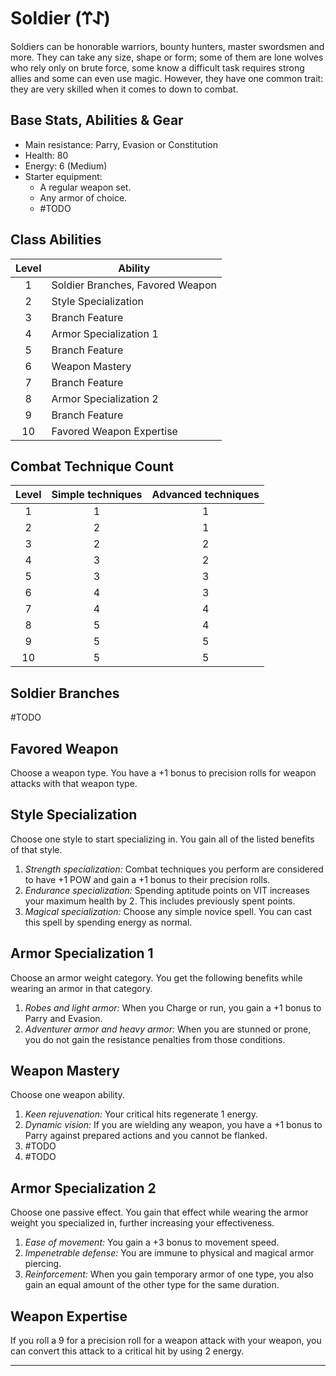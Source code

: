# Soldier (𐰀𐰼)
Soldiers can be honorable warriors, bounty hunters, master swordsmen and more. They can take any size, shape or form; some of them are lone wolves who rely only on brute force, some know a difficult task requires strong allies and some can even use magic. However, they have one common trait: they are very skilled when it comes to down to combat.

## Base Stats, Abilities & Gear
* Main resistance: Parry, Evasion or Constitution
* Health: 80
* Energy: 6 (Medium)
* Starter equipment:
    * A regular weapon set.
    * Any armor of choice.
    * #TODO 

## Class Abilities
Level | Ability
:---: | ---
1 | Soldier Branches, Favored Weapon
2 | Style Specialization
3 | Branch Feature
4 | Armor Specialization 1
5 | Branch Feature
6 | Weapon Mastery
7 | Branch Feature
8 | Armor Specialization 2
9 | Branch Feature
10| Favored Weapon Expertise


## Combat Technique Count
Level | Simple techniques | Advanced techniques
:---: | :---: | :---:
1 |1|1
2 |2|1
3 |2|2
4 |3|2
5 |3|3
6 |4|3
7 |4|4
8 |5|4
9 |5|5
10|5|5


## Soldier Branches
#TODO 

## Favored Weapon
Choose a weapon type. You have a +1 bonus to precision rolls for weapon attacks with that weapon type.

## Style Specialization
Choose one style to start specializing in. You gain all of the listed benefits of that style.
1. *Strength specialization:* Combat techniques you perform are considered to have +1 POW and gain a +1 bonus to their precision rolls.  
2. *Endurance specialization:* Spending aptitude points on VIT increases your maximum health by 2. This includes previously spent points.
3. *Magical specialization:* Choose any simple novice spell. You can cast this spell by spending energy as normal.

## Armor Specialization 1
Choose an armor weight category. You get the following benefits while wearing an armor in that category.
1. *Robes and light armor:* When you Charge or run, you gain a +1 bonus to Parry and Evasion.
2. *Adventurer armor and heavy armor:* When you are stunned or prone, you do not gain the resistance penalties from those conditions.

## Weapon Mastery
Choose one weapon ability. 
1. *Keen rejuvenation:* Your critical hits regenerate 1 energy. 
2. *Dynamic vision:* If you are wielding any weapon, you have a +1 bonus to Parry against prepared actions and you cannot be flanked. 
3. #TODO 
4. #TODO 

## Armor Specialization 2
Choose one passive effect. You gain that effect while wearing the armor weight you specialized in, further increasing your effectiveness.
1. *Ease of movement:* You gain a +3 bonus to movement speed. 
2. *Impenetrable defense:* You are immune to physical and magical armor piercing.
3. *Reinforcement:* When you gain temporary armor of one type, you also gain an equal amount of the other type for the same duration.

## Weapon Expertise
If you roll a 9 for a precision roll for a weapon attack with your weapon, you can convert this attack to a critical hit by using 2 energy.

---
